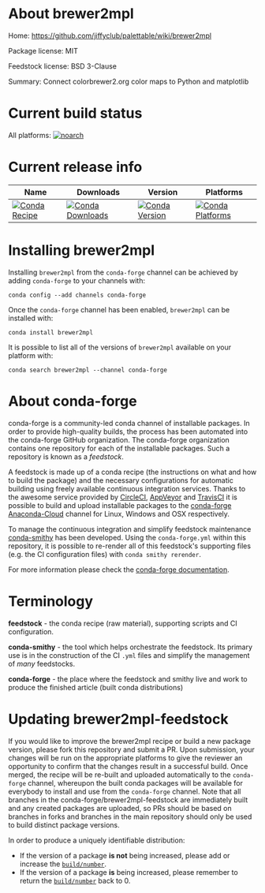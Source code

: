 About brewer2mpl
================

Home: https://github.com/jiffyclub/palettable/wiki/brewer2mpl

Package license: MIT

Feedstock license: BSD 3-Clause

Summary: Connect colorbrewer2.org color maps to Python and matplotlib



Current build status
====================

All platforms:
[![noarch](https://img.shields.io/circleci/project/github/conda-forge/brewer2mpl-feedstock/master.svg?label=noarch)](https://circleci.com/gh/conda-forge/brewer2mpl-feedstock)

Current release info
====================

| Name | Downloads | Version | Platforms |
| --- | --- | --- | --- |
| [![Conda Recipe](https://img.shields.io/badge/recipe-brewer2mpl-green.svg)](https://anaconda.org/conda-forge/brewer2mpl) | [![Conda Downloads](https://img.shields.io/conda/dn/conda-forge/brewer2mpl.svg)](https://anaconda.org/conda-forge/brewer2mpl) | [![Conda Version](https://img.shields.io/conda/vn/conda-forge/brewer2mpl.svg)](https://anaconda.org/conda-forge/brewer2mpl) | [![Conda Platforms](https://img.shields.io/conda/pn/conda-forge/brewer2mpl.svg)](https://anaconda.org/conda-forge/brewer2mpl) |

Installing brewer2mpl
=====================

Installing `brewer2mpl` from the `conda-forge` channel can be achieved by adding `conda-forge` to your channels with:

```
conda config --add channels conda-forge
```

Once the `conda-forge` channel has been enabled, `brewer2mpl` can be installed with:

```
conda install brewer2mpl
```

It is possible to list all of the versions of `brewer2mpl` available on your platform with:

```
conda search brewer2mpl --channel conda-forge
```


About conda-forge
=================

conda-forge is a community-led conda channel of installable packages.
In order to provide high-quality builds, the process has been automated into the
conda-forge GitHub organization. The conda-forge organization contains one repository
for each of the installable packages. Such a repository is known as a *feedstock*.

A feedstock is made up of a conda recipe (the instructions on what and how to build
the package) and the necessary configurations for automatic building using freely
available continuous integration services. Thanks to the awesome service provided by
[CircleCI](https://circleci.com/), [AppVeyor](http://www.appveyor.com/)
and [TravisCI](https://travis-ci.org/) it is possible to build and upload installable
packages to the [conda-forge](https://anaconda.org/conda-forge)
[Anaconda-Cloud](http://docs.anaconda.org/) channel for Linux, Windows and OSX respectively.

To manage the continuous integration and simplify feedstock maintenance
[conda-smithy](http://github.com/conda-forge/conda-smithy) has been developed.
Using the ``conda-forge.yml`` within this repository, it is possible to re-render all of
this feedstock's supporting files (e.g. the CI configuration files) with ``conda smithy rerender``.

For more information please check the [conda-forge documentation](https://conda-forge.org/docs/).

Terminology
===========

**feedstock** - the conda recipe (raw material), supporting scripts and CI configuration.

**conda-smithy** - the tool which helps orchestrate the feedstock.
                   Its primary use is in the construction of the CI ``.yml`` files
                   and simplify the management of *many* feedstocks.

**conda-forge** - the place where the feedstock and smithy live and work to
                  produce the finished article (built conda distributions)


Updating brewer2mpl-feedstock
=============================

If you would like to improve the brewer2mpl recipe or build a new
package version, please fork this repository and submit a PR. Upon submission,
your changes will be run on the appropriate platforms to give the reviewer an
opportunity to confirm that the changes result in a successful build. Once
merged, the recipe will be re-built and uploaded automatically to the
`conda-forge` channel, whereupon the built conda packages will be available for
everybody to install and use from the `conda-forge` channel.
Note that all branches in the conda-forge/brewer2mpl-feedstock are
immediately built and any created packages are uploaded, so PRs should be based
on branches in forks and branches in the main repository should only be used to
build distinct package versions.

In order to produce a uniquely identifiable distribution:
 * If the version of a package **is not** being increased, please add or increase
   the [``build/number``](http://conda.pydata.org/docs/building/meta-yaml.html#build-number-and-string).
 * If the version of a package **is** being increased, please remember to return
   the [``build/number``](http://conda.pydata.org/docs/building/meta-yaml.html#build-number-and-string)
   back to 0.
